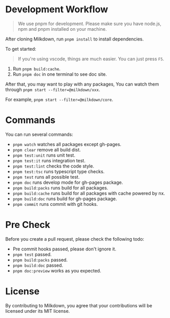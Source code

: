 # Development Workflow

> We use pnpm for development.
> Please make sure you have node.js, npm and pnpm installed on your machine.

After cloning Milkdown, run `pnpm install` to install dependencies.

To get started:

> If you're using vscode, things are much easier.
> You can just press `F5`.

1. Run `pnpm build:cache`.
2. Run `pnpm doc` in one terminal to see doc site.

After that,
you may want to play with any packages,
You can watch them through `pnpm start --filter=@milkdown/xxx`.

For example, `pnpm start --filter=@milkdown/core`.

# Commands

You can run several commands:

-   `pnpm watch` watches all packages except gh-pages.
-   `pnpm clear` remove all build dist.
-   `pnpm test:unit` runs unit test.
-   `pnpm test:it` runs integration test.
-   `pnpm test:lint` checks the code style.
-   `pnpm test:tsc` runs typescript type checks.
-   `pnpm test` runs all possible test.
-   `pnpm doc` runs develop mode for gh-pages package.
-   `pnpm build:packs` runs build for all packages.
-   `pnpm build:cache` runs build for all packages with cache powered by nx.
-   `pnpm build:doc` runs build for gh-pages package.
-   `pnpm commit` runs commit with git hooks.

# Pre Check

Before you create a pull request, please check the following todo:

-   Pre commit hooks passed, please don't ignore it.
-   `pnpm test` passed.
-   `pnpm build:packs` passed.
-   `pnpm build:doc` passed.
-   `pnpm doc:preview` works as you expected.

# License

By contributing to Milkdown, you agree that your contributions will be licensed under its MIT license.

